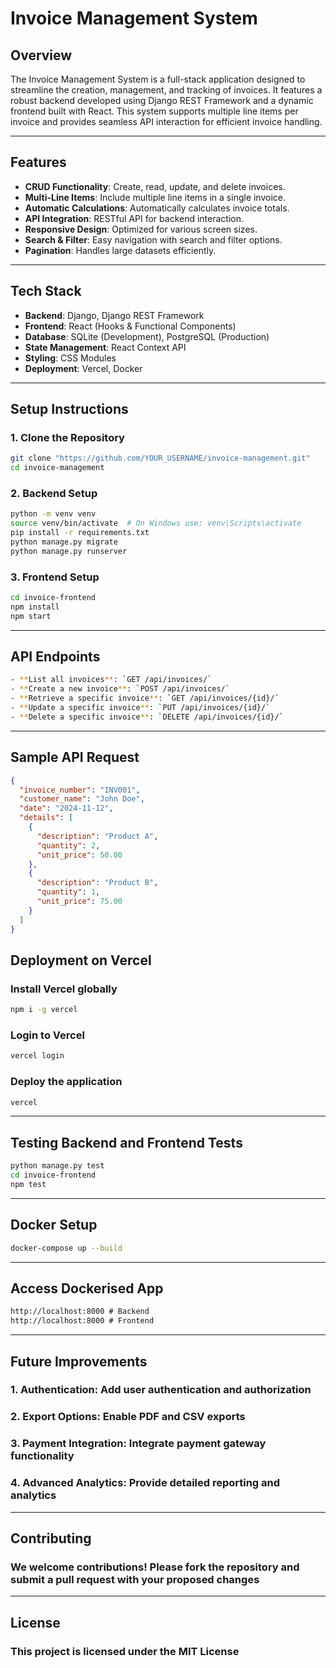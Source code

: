 # Invoice Management System

## Overview

The Invoice Management System is a full-stack application designed to streamline the creation, management, and tracking of invoices. It features a robust backend developed using Django REST Framework and a dynamic frontend built with React. This system supports multiple line items per invoice and provides seamless API interaction for efficient invoice handling.

---

## Features

- **CRUD Functionality**: Create, read, update, and delete invoices.
- **Multi-Line Items**: Include multiple line items in a single invoice.
- **Automatic Calculations**: Automatically calculates invoice totals.
- **API Integration**: RESTful API for backend interaction.
- **Responsive Design**: Optimized for various screen sizes.
- **Search & Filter**: Easy navigation with search and filter options.
- **Pagination**: Handles large datasets efficiently.

---

## Tech Stack

- **Backend**: Django, Django REST Framework
- **Frontend**: React (Hooks & Functional Components)
- **Database**: SQLite (Development), PostgreSQL (Production)
- **State Management**: React Context API
- **Styling**: CSS Modules
- **Deployment**: Vercel, Docker

---

## Setup Instructions

### 1. Clone the Repository

```bash
git clone "https://github.com/YOUR_USERNAME/invoice-management.git"
cd invoice-management
```

### 2. Backend Setup

```bash
python -m venv venv
source venv/bin/activate  # On Windows use: venv\Scripts\activate
pip install -r requirements.txt
python manage.py migrate
python manage.py runserver
```

### 3. Frontend Setup

```bash
cd invoice-frontend
npm install
npm start
```

---

## API Endpoints

```bash
- **List all invoices**: `GET /api/invoices/`
- **Create a new invoice**: `POST /api/invoices/`
- **Retrieve a specific invoice**: `GET /api/invoices/{id}/`
- **Update a specific invoice**: `PUT /api/invoices/{id}/`
- **Delete a specific invoice**: `DELETE /api/invoices/{id}/`
```

---

## Sample API Request

```json
{
  "invoice_number": "INV001",
  "customer_name": "John Doe",
  "date": "2024-11-12",
  "details": [
    {
      "description": "Product A",
      "quantity": 2,
      "unit_price": 50.00
    },
    {
      "description": "Product B",
      "quantity": 1,
      "unit_price": 75.00
    }
  ]
}
```

## Deployment on Vercel

### Install Vercel globally

```bash
npm i -g vercel
```

### Login to Vercel

```bash
vercel login
```

### Deploy the application

```bash
vercel
```

---

## Testing Backend and Frontend Tests

```bash
python manage.py test
cd invoice-frontend
npm test
```

---

## Docker Setup

```bash
docker-compose up --build
```

---

## Access Dockerised App 

```html
http://localhost:8000 # Backend
http://localhost:8000 # Frontend
```

---

## Future Improvements

### 1. Authentication: Add user authentication and authorization

### 2. Export Options: Enable PDF and CSV exports

### 3. Payment Integration: Integrate payment gateway functionality

### 4. Advanced Analytics: Provide detailed reporting and analytics

---

## Contributing

### We welcome contributions! Please fork the repository and submit a pull request with your proposed changes

---

## License

### This project is licensed under the MIT License
